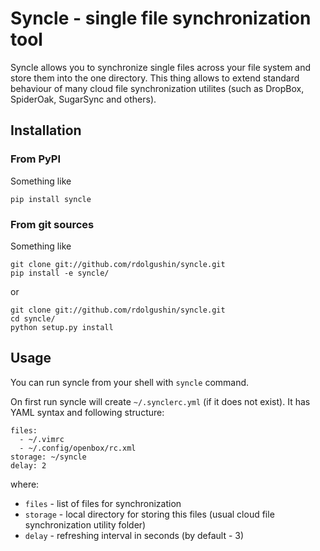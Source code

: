 Syncle - single file synchronization tool
=========================================

Syncle allows you to synchronize single files across your file system and store them into the one directory.
This thing allows to extend standard behaviour of many cloud file synchronization utilites (such as DropBox, SpiderOak, SugarSync and others).

Installation
------------

### From PyPI

Something like

    pip install syncle

### From git sources

Something like

    git clone git://github.com/rdolgushin/syncle.git
    pip install -e syncle/

or

    git clone git://github.com/rdolgushin/syncle.git
    cd syncle/
    python setup.py install

Usage
-----

You can run syncle from your shell with `syncle` command.

On first run syncle will create `~/.synclerc.yml` (if it does not exist). It has YAML syntax and following structure:

    files:
      - ~/.vimrc
      - ~/.config/openbox/rc.xml
    storage: ~/syncle
    delay: 2

where:

* `files` - list of files for synchronization
* `storage` - local directory for storing this files (usual cloud file synchronization utility folder)
* `delay` - refreshing interval in seconds (by default - 3)

